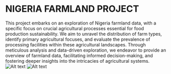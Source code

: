 # NIGERIA FARMLAND PROJECT
This project embarks on an exploration of Nigeria farmland data, with a specific focus on crucial agricultural processes essential for food production sustainability. We aim to unravel the distribution of farm types, identify primary agricultural focuses, and evaluate the prevalence of processing facilities within these agricultural landscapes.
Through meticulous analysis and data-driven exploration, we endeavor to provide an overview of farmland data, facilitating informed decision-making, and fostering deeper insights into the intricacies of agricultural systems.
![Alt text]("C:\Users\kehin\OneDrive\Pictures\farm_distribution.jpg")
![Alt text]("C:\Users\kehin\OneDrive\Pictures\farm_category.jpg")
